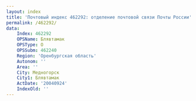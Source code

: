 ```yaml
---
layout: index
title: 'Почтовый индекс 462292: отделение почтовой связи Почты России'
permalink: /462292/
data:
    Index: 462292
    OPSName: Блявтамак
    OPSType: О
    OPSSubm: 462240
    Region: 'Оренбургская область'
    Autonom: ''
    Area: ''
    City: Медногорск
    City1: Блявтамак
    ActDate: '20040924'
    IndexOld: ''
---
```

